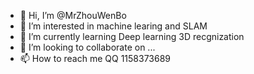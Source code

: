 - 👋 Hi, I’m @MrZhouWenBo
- 👀 I’m interested in machine learing and SLAM 
- 🌱 I’m currently learning Deep learning 3D recgnization
- 💞️ I’m looking to collaborate on ...
- 📫 How to reach me QQ 1158373689

<!---
MrZhouWenBo/MrZhouWenBo is a ✨ special ✨ repository because its `README.md` (this file) appears on your GitHub profile.
You can click the Preview link to take a look at your changes.
--->




